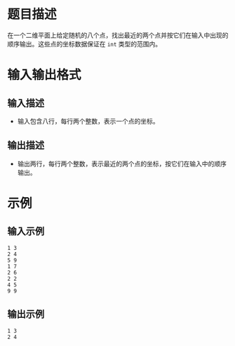 # 题目描述

在一个二维平面上给定随机的八个点，找出最近的两个点并按它们在输入中出现的顺序输出。这些点的坐标数据保证在 `int` 类型的范围内。

# 输入输出格式

## 输入描述

- 输入包含八行，每行两个整数，表示一个点的坐标。

## 输出描述

- 输出两行，每行两个整数，表示最近的两个点的坐标，按它们在输入中的顺序输出。

# 示例

## 输入示例

```
1 3
2 4
5 9
1 7
2 6
2 2
4 5
9 9
```

## 输出示例

```
1 3
2 4
```